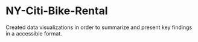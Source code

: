 # NY-Citi-Bike-Rental
Created data visualizations in order to summarize and present key findings in a accessible format.
